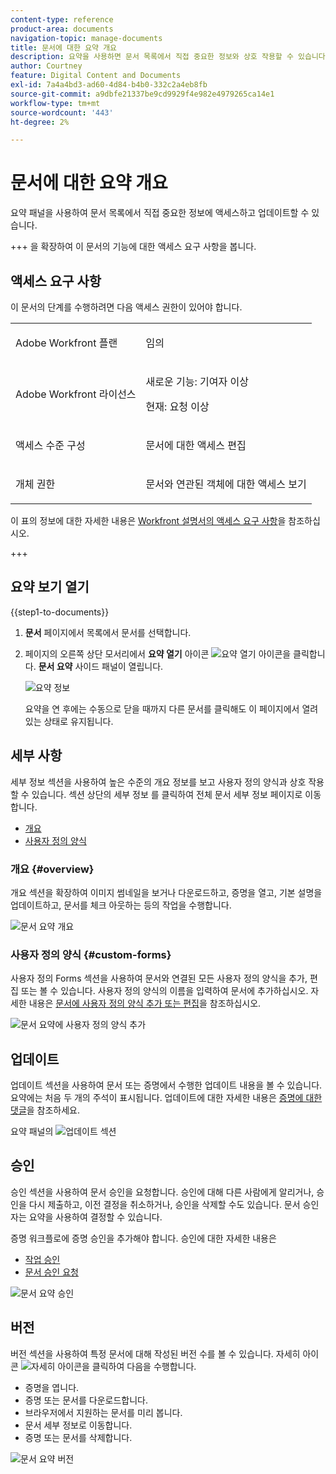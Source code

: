 ```yaml
---
content-type: reference
product-area: documents
navigation-topic: manage-documents
title: 문서에 대한 요약 개요
description: 요약을 사용하면 문서 목록에서 직접 중요한 정보와 상호 작용할 수 있습니다.
author: Courtney
feature: Digital Content and Documents
exl-id: 7a4a4bd3-ad60-4d84-b4b0-332c2a4eb8fb
source-git-commit: a9dbfe21337be9cd9929f4e982e4979265ca14e1
workflow-type: tm+mt
source-wordcount: '443'
ht-degree: 2%

---
```


# 문서에 대한 요약 개요

<!--Audited: April, 2024-->

요약 패널을 사용하여 문서 목록에서 직접 중요한 정보에 액세스하고 업데이트할 수 있습니다.


+++ 을 확장하여 이 문서의 기능에 대한 액세스 요구 사항을 봅니다.


## 액세스 요구 사항

이 문서의 단계를 수행하려면 다음 액세스 권한이 있어야 합니다.

<table style="table-layout:auto"> 
 <col> 
 </col> 
 <col> 
 </col> 
 <tbody> 
  <tr> 
   <td role="rowheader">Adobe Workfront 플랜</td> 
   <td> <p> 임의</p> </td> 
  </tr> 
  <tr> 
   <td role="rowheader">Adobe Workfront 라이선스</td> 
   <td> <p>새로운 기능: 기여자 이상</p> 
   <p>현재: 요청 이상</p>
   </td> 
  </tr> 
  <tr data-mc-conditions=""> 
   <td role="rowheader">액세스 수준 구성</td> 
   <td> <p>문서에 대한 액세스 편집</p>  </td> 
  </tr> 
  <tr data-mc-conditions=""> 
   <td role="rowheader">개체 권한</td> 
   <td> <p>문서와 연관된 객체에 대한 액세스 보기</p> </td> 
  </tr> 
 </tbody> 
</table>

이 표의 정보에 대한 자세한 내용은 [Workfront 설명서의 액세스 요구 사항](/help/quicksilver/administration-and-setup/add-users/access-levels-and-object-permissions/access-level-requirements-in-documentation.md)을 참조하십시오.

+++

## 요약 보기 열기

{{step1-to-documents}}

1. **문서** 페이지에서 목록에서 문서를 선택합니다.

1. 페이지의 오른쪽 상단 모서리에서 **요약 열기** 아이콘 ![요약 열기 아이콘](assets/qs-summary-in-new-toolbar-small.png)을 클릭합니다. **문서 요약** 사이드 패널이 열립니다.

   ![요약 정보](assets/document-summary-panel.png)

   요약을 연 후에는 수동으로 닫을 때까지 다른 문서를 클릭해도 이 페이지에서 열려 있는 상태로 유지됩니다.


## 세부 사항

세부 정보 섹션을 사용하여 높은 수준의 개요 정보를 보고 사용자 정의 양식과 상호 작용할 수 있습니다. 섹션 상단의 세부 정보 를 클릭하여 전체 문서 세부 정보 페이지로 이동합니다.

* [개요](#overview)
* [사용자 정의 양식](#custom-forms)

### 개요 {#overview}

개요 섹션을 확장하여 이미지 썸네일을 보거나 다운로드하고, 증명을 열고, 기본 설명을 업데이트하고, 문서를 체크 아웃하는 등의 작업을 수행합니다.

![문서 요약 개요](assets/details-section.png)

### 사용자 정의 양식 {#custom-forms}

사용자 정의 Forms 섹션을 사용하여 문서와 연결된 모든 사용자 정의 양식을 추가, 편집 또는 볼 수 있습니다. 사용자 정의 양식의 이름을 입력하여 문서에 추가하십시오. 자세한 내용은 [문서에 사용자 정의 양식 추가 또는 편집](../../documents/managing-documents/add-custom-form-documents.md)을 참조하십시오.

![문서 요약에 사용자 정의 양식 추가](assets/custom-forms-section.png)

## 업데이트

업데이트 섹션을 사용하여 문서 또는 증명에서 수행한 업데이트 내용을 볼 수 있습니다. 요약에는 처음 두 개의 주석이 표시됩니다. 업데이트에 대한 자세한 내용은 [증명에 대한 댓글](../../review-and-approve-work/proofing/reviewing-proofs-within-workfront/comment-on-a-proof/comment-on-proof.md)을 참조하세요.

요약 패널의 ![업데이트 섹션](assets/updates-section.png)

## 승인

승인 섹션을 사용하여 문서 승인을 요청합니다. 승인에 대해 다른 사람에게 알리거나, 승인을 다시 제출하고, 이전 결정을 취소하거나, 승인을 삭제할 수도 있습니다. 문서 승인자는 요약을 사용하여 결정할 수 있습니다.

증명 워크플로에 증명 승인을 추가해야 합니다. 승인에 대한 자세한 내용은

* [작업 승인](../../review-and-approve-work/manage-approvals/approving-work.md)
* [문서 승인 요청](../../review-and-approve-work/manage-approvals/request-document-approvals.md)

![문서 요약 승인](assets/approvals-section.png)

## 버전

버전 섹션을 사용하여 특정 문서에 대해 작성된 버전 수를 볼 수 있습니다. 자세히 아이콘 ![자세히 아이콘](assets/more-icon.png)을 클릭하여 다음을 수행합니다.

* 증명을 엽니다.
* 증명 또는 문서를 다운로드합니다.
* 브라우저에서 지원하는 문서를 미리 봅니다.
* 문서 세부 정보로 이동합니다.
* 증명 또는 문서를 삭제합니다.

![문서 요약 버전](assets/versions-section.png)
